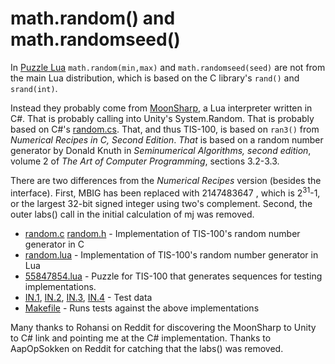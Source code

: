 math.random() and math.randomseed()
===================================

In [Puzzle Lua](lua.html) `math.random(min,max)` and `math.randomseed(seed)` are not from the main Lua distribution, which is based on the C library's `rand()` and `srand(int)`.

Instead they probably come from [MoonSharp](http://www.moonsharp.org/), a Lua interpreter written in C#.  That is probably calling into Unity's System.Random.  That is probably based on C#'s [random.cs](http://referencesource.microsoft.com/#mscorlib/system/random.cs,bb77e610694e64ca). That, and thus TIS-100, is based on `ran3()` from _Numerical Recipes in C, Second Edition_.  _That_ is based on a random number generator by Donald Knuth in _Seminumerical Algorithms, second edition_, volume 2 of _The Art of Computer Programming_, sections 3.2-3.3.

There are two differences from the _Numerical Recipes_ version (besides the interface).  First, MBIG has been replaced with 2147483647 , which is 2<sup>31</sup>-1, or the largest 32-bit signed integer using two's complement.  Second, the outer labs() call in the initial calculation of mj was removed.

   * [random.c](random/random.c) [random.h](random/random.h) - Implementation of TIS-100's random number generator in C
   * [random.lua](random/random.lua) - Implementation of TIS-100's random number generator in Lua
   * [55847854.lua](random/55847854.lua) - Puzzle for TIS-100 that generates sequences for testing implementations.
   * [IN.1](random/IN.1), [IN.2](random/IN.2), [IN.3](random/IN.3), [IN.4](random/IN.4) - Test data
   * [Makefile](random/Makefile) - Runs tests against the above implementations

Many thanks to Rohansi on Reddit for discovering the MoonSharp to Unity to C# link and pointing me at the C# implementation.  Thanks to AapOpSokken on Reddit for catching that the labs() was removed.
